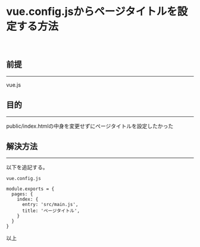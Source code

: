 # vue.config.jsからページタイトルを設定する方法
　

## 前提
***

vue.js

## 目的
***

public/index.htmlの中身を変更せずにページタイトルを設定したかった

## 解決方法
***

以下を追記する。

```
vue.config.js

module.exports = {
  pages: {
    index: {
      entry: 'src/main.js',
      title: 'ページタイトル',
    }
  }
}
```

以上

<style>
img {
    border: 5px solid green;
    max-width: 100%;
}
</style>
